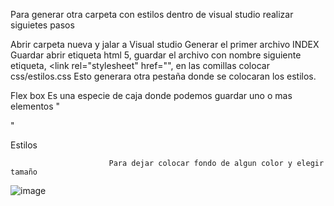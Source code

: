 Para generar otra carpeta con estilos dentro de visual studio realizar siguietes pasos

Abrir carpeta nueva y jalar a Visual studio
Generar el primer archivo INDEX
Guardar
abrir etiqueta html 5, guardar el archivo con nombre
siguiente etiqueta, <link rel="stylesheet" href="", en las comillas colocar css/estilos.css
                          Esto generara otra pestaña donde se colocaran los estilos.
                          
   
                          
 Flex box
   Es una especie de caja donde podemos guardar uno o mas elementos
   "<div class="caja">"
                          
                          
                          
Estilos

                          Para dejar colocar fondo de algun color y elegir tamaño
![image](https://user-images.githubusercontent.com/113804528/206876919-5fab7d97-8311-40a9-a4ad-7eb3c533e88a.png)
                          
                          
                          
                          
                          
